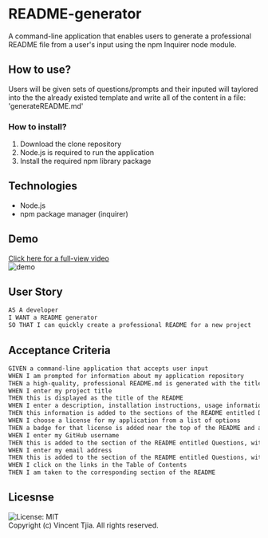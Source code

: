 # README-generator
A command-line application that enables users to generate a professional README file from a user's input using the npm Inquirer node module.

## How to use?
Users will be given sets of questions/prompts and their inputed will taylored into the the already existed template and write all of the content in a file: 'generateREADME.md' 
### How to install?
1. Download the clone repository
2. Node.js is required to run the application
3. Install the required npm library package

## Technologies
* Node.js
* npm package manager (inquirer)

## Demo
[Click here for a full-view video](https://drive.google.com/file/d/1OWwvoivhHJM5pXi_t9rbFGeueMoB-lbE/view) <br/>
![demo](./assests/videos/README%20generator%20demo%20(1).gif) 
## User Story

```md
AS A developer
I WANT a README generator
SO THAT I can quickly create a professional README for a new project
```

## Acceptance Criteria

```md
GIVEN a command-line application that accepts user input
WHEN I am prompted for information about my application repository
THEN a high-quality, professional README.md is generated with the title of my project and sections entitled Description, Table of Contents, Installation, Usage, License, Contributing, Tests, and Questions
WHEN I enter my project title
THEN this is displayed as the title of the README
WHEN I enter a description, installation instructions, usage information, contribution guidelines, and test instructions
THEN this information is added to the sections of the README entitled Description, Installation, Usage, Contributing, and Tests
WHEN I choose a license for my application from a list of options
THEN a badge for that license is added near the top of the README and a notice is added to the section of the README entitled License that explains which license the application is covered under
WHEN I enter my GitHub username
THEN this is added to the section of the README entitled Questions, with a link to my GitHub profile
WHEN I enter my email address
THEN this is added to the section of the README entitled Questions, with instructions on how to reach me with additional questions
WHEN I click on the links in the Table of Contents
THEN I am taken to the corresponding section of the README
```

## Licesnse
![License: MIT](https://img.shields.io/badge/License-MIT-yellow.svg) <br/>
Copyright (c) Vincent Tjia. All rights reserved.